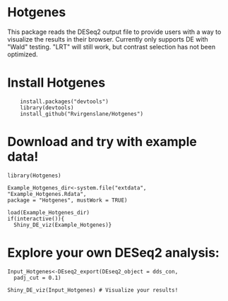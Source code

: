# Hotgenes
This package reads the DESeq2 output file to provide 
users with a way to visualize the results in their 
browser. Currently only supports DE with "Wald" testing. 
"LRT" will still work, but contrast selection has not been optimized. 

# Install Hotgenes
        install.packages("devtools")
        library(devtools)
        install_github("Rvirgenslane/Hotgenes")

# Download and try with example data!
    library(Hotgenes)

    Example_Hotgenes_dir<-system.file("extdata",
    "Example_Hotgenes.Rdata",
    package = "Hotgenes", mustWork = TRUE)

    load(Example_Hotgenes_dir)
    if(interactive()){
      Shiny_DE_viz(Example_Hotgenes)}

# Explore your own DESeq2 analysis:
    Input_Hotgenes<-DEseq2_export(DEseq2_object = dds_con,
      padj_cut = 0.1)

    Shiny_DE_viz(Input_Hotgenes) # Visualize your results!
